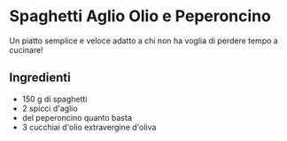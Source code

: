 # Spaghetti Aglio Olio e Peperoncino

Un piatto semplice e veloce adatto a chi non ha voglia di perdere tempo a cucinare!

## Ingredienti

* 150 g di spaghetti
* 2 spicci d'aglio
* del peperoncino quanto basta
* 3 cucchiai d'olio extravergine d'oliva
